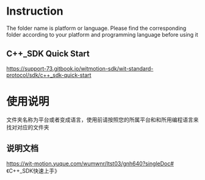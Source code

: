 # Instruction

The folder name is platform or language. Please find the corresponding folder according to your platform and programming language before using it

## C++_SDK Quick Start

https://support-73.gitbook.io/witmotion-sdk/wit-standard-protocol/sdk/c++_sdk-quick-start

# 使用说明

文件夹名称为平台或者变成语言，使用前请按照您的所属平台和和所用编程语言来找对对应的文件夹

## 说明文档

https://wit-motion.yuque.com/wumwnr/ltst03/gnh640?singleDoc# 《C++_SDK快速上手》





